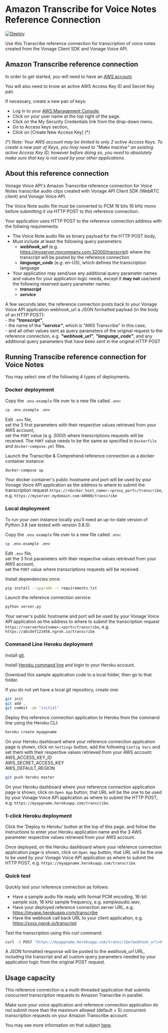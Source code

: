 # Amazon Transcribe for Voice Notes Reference Connection

[![Deploy](https://www.herokucdn.com/deploy/button.svg)](https://heroku.com/deploy?template=https://github.com/nexmo-community/aws-transcribe-voice-notes)

Use this Transcribe reference connection for transcription of voice notes created from the Vonage Client SDK and Vonage Voice API.

## Amazon Transcribe reference connection

In order to get started, you will need to have an [AWS account](http://aws.amazon.com).

You will also need to know an active AWS Access Key ID and Secret Key pair.

If necessary, create a new pair of keys:
- Log in to your [AWS Management Console](http://aws.amazon.com).
- Click on your user name at the top right of the page.
- Click on the My Security Credentials link from the drop-down menu.
- Go to Access keys section,
- Click on \[Create New Access Key\] (\*)

(\*) *Note: Your AWS account may be limited to only 2 active Access Keys. To create a new pair of Keys, you may need to "Make Inactive" an existing active Access Key ID, however before doing so, you need to absolutely make sure that key is not used by your other applications.*

## About this reference connection

Vonage Voice API's Amazon Transcribe reference connection for Voice Notes transcribe audio clips created with Vonage API Client SDK (WebRTC client) and Vonage Voice API.

The Voice Note audio file must be converted to PCM 16 bits 16 kHz mono before submitting it via HTTP POST to this reference connection.

Your application uses HTTP POST to the reference connection address with the follwing requirements:
- The Voice Note audio file as binary payload for the HTTP POST body,
- Must include at least the following query parameters:
	- _**webhook_url**_ (e.g. https://myserver.mycompany.com:32000/transcript) where the transcript will be posted by the reference connection
	- _**language_code**_ (e.g. en-US), which defines the transcription language
- Your application may send/use any additional query parameter names and values for your application logic needs, except it **may not** use/send the following reserved query parameter names:
	- _**transcript**_
	- _**service**_ 

A few seconds later, the reference connection posts back to your Vonage Voice API application webhook_url a JSON formatted payload (in the body of an HTTP POST):</br>
	- the _**"transcript"**_,</br>
	- the name of the _**"service"**_, which is "AWS Transcribe" in this case,</br> 
	- and all other values sent as query parameters of the original request to the reference connection, e.g. _**"webhook_url"**_, _**"language_code"**_, and any additional query parameters that have been sent in the original HTTP POST</br>

## Running Transcibe reference connection for Voice Notes

You may select one of the following 4 types of deployments.

### Docker deployment

Copy the `.env.example` file over to a new file called `.env`:
```bash
cp .env.example .env
```

Edit `.env` file,<br/>
set the 3 first parameters with their respective values retrieved from your AWS account,<br/>
set the `PORT` value (e.g. *5000*) where transcriptions requests will be received.
The `PORT` value needs to be the same as specified in `Dockerfile` and `docker-compose.yml` files.

Launch the Transcribe & Comprehend reference connection as a docker container instance:

```bash
docker-compose up
```
Your docker container's public hostname and port will be used by your Vonage Voice API application as the address to where to submit the transcription request `https://<docker_host_name>:<proxy_port>/transcribe`, e.g. `https://myserver.mydomain.com:40000/transcribe`

### Local deployment

To run your own instance locally you'll need an up-to-date version of Python 3.8 (we tested with version 3.8.5).

Copy the `.env.example` file over to a new file called `.env`:

```bash
cp .env.example .env
```

Edit `.env` file,<br/>
set the 3 first parameters with their respective values retrieved from your AWS account,<br/>
set the `PORT` value where transcriptions requests will be received.

Install dependencies once:
```bash
pip install --upgrade -r requirements.txt
```

Launch the reference connection service:
```bash
python server.py
```

Your server's public hostname and port will be used by your Vonage Voice API application as the address to where to submit the transcription request `https://<serverhostname>:<port>/transcribe`, e.g. `https://abcdef123456.ngrok.io/transcribe`

### Command Line Heroku deployment

Install [git](https://git-scm.com/downloads).

Install [Heroku command line](https://devcenter.heroku.com/categories/command-line) and login to your Heroku account.

Download this sample application code to a local folder, then go to that folder.

If you do not yet have a local git repository, create one:</br>
```bash
git init
git add .
git commit -am "initial"
```

Deploy this reference connection application to Heroku from the command line using the Heroku CLI:

```bash
heroku create myappname
```

On your Heroku dashboard where your reference connection application page is shown, click on `Settings` button,
add the following `Config Vars` and set them with their respective values retrieved from your AWS account:</br>
AWS_ACCESS_KEY_ID</br>
AWS_SECRET_ACCESS_KEY</br>
AWS_DEFAULT_REGION</br>

```bash
git push heroku master
```

On your Heroku dashboard where your reference connection application page is shown, click on `Open App` button, that URL will be the one to be used by your Vonage Voice API application as where to submit the HTTP POST, e.g. `https://myappname.herokuapp.com/transcribe`.

### 1-click Heroku deployment

Click the 'Deploy to Heroku' button at the top of this page, and follow the instructions to enter your Heroku application name and the 3 AWS parameter respective values retrieved from your AWS account.

Once deployed, on the Heroku dashboard where your reference connection application page is shown, click on `Open App` button, that URL will be the one to be used by your Vonage Voice API application as where to submit the HTTP POST, e.g. `https://myappname.herokuapp.com/transcribe`.

### Quick test

Quickly test your reference connection as follows:</br>
- Have a sample audio file ready with format PCM encoding, 16-bit sample size, 16 kHz sample frequency, e.g. _sampleaudio.wav_,</br>
- Have your deployed reference connection server URL, e.g. https://myapp.herokuapp.com/transcribe</br>
- Have the webhook call back URL to your client application, e.g. https://xxxx.ngrok.io/transcript</br>

Test the transcription using this curl command:</br>

```bash
curl -X POST "https://myappname.herokuapp.com/transcribe?webhook_url=https://xxxx.ngrok.io/transcript&entity=customer&id=abcd&language_code=en-US" -H "Content-Type:application/octet-stream" --data-binary @sampleaudio.wav
```
A JSON formatted response will be posted to the _webhook_url_ URL, including the transcript and all custom query parameters needed by your application logic from the original POST request.

## Usage capacity

This reference connection is a multi-threaded application that submits concurrent transcription requests to Amazon Transcribe in parallel.

Make sure your voice application and reference connection application do not submit more than the maximum allowed (default = 5) concurrent transcription requests on your Amazon Transcribe account.

You may see more information on that subject [here](https://docs.aws.amazon.com/transcribe/latest/dg/limits-guidelines.html).
